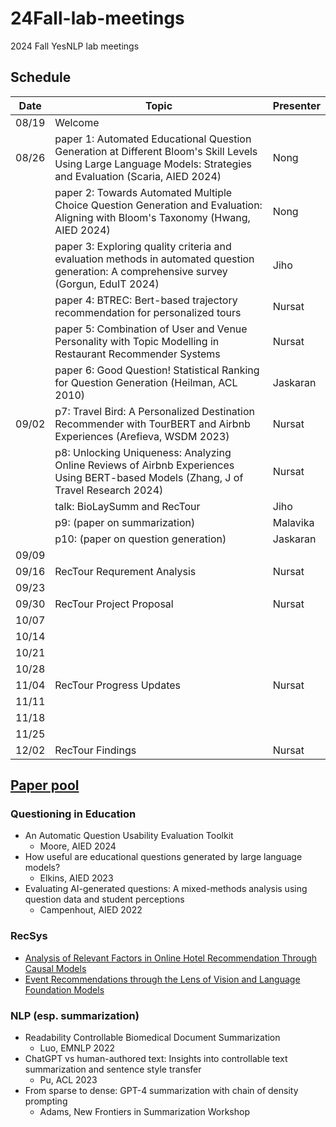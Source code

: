# 24Fall-lab-meetings
2024 Fall YesNLP lab meetings

## Schedule

| Date  | Topic                                                                                                                                                           | Presenter |
| ----  | -----                                                                                                                                                           | --------  |
| 08/19 | Welcome                                                                                                                                                         |           |
| 08/26 | paper 1: Automated Educational Question Generation at Different Bloom's Skill Levels Using Large Language Models: Strategies and Evaluation (Scaria, AIED 2024) | Nong      |
|       | paper 2: Towards Automated Multiple Choice Question Generation and Evaluation: Aligning with Bloom's Taxonomy (Hwang, AIED 2024)                                | Nong      |
|       | paper 3: Exploring quality criteria and evaluation methods in automated question generation: A comprehensive survey (Gorgun, EduIT 2024)                        | Jiho      |
|       | paper 4: BTREC: Bert-based trajectory recommendation for personalized tours                                                                                     | Nursat    |
|       | paper 5: Combination of User and Venue Personality with Topic Modelling in Restaurant Recommender Systems                                                       | Nursat    |
|       | paper 6: Good Question! Statistical Ranking for Question Generation (Heilman, ACL 2010)                                                                         | Jaskaran  |
| 09/02 | p7: Travel Bird: A Personalized Destination Recommender with TourBERT and Airbnb Experiences (Arefieva, WSDM 2023)                                              | Nursat    |
|       | p8: Unlocking Uniqueness: Analyzing Online Reviews of Airbnb Experiences Using BERT-based Models (Zhang, J of Travel Research 2024)                             | Nursat    |
|       | talk: BioLaySumm and RecTour                                                                                                                                    | Jiho      |
|       | p9: (paper on summarization)                                                                                                                                    | Malavika  |
|       | p10: (paper on question generation)                                                                                                                             | Jaskaran  |
| 09/09 |                                                                                                                                                                 |           |
| 09/16 | RecTour Requrement Analysis                                                                                                                                     | Nursat    |
| 09/23 |                                                                                                                                                                 |           |
| 09/30 | RecTour Project Proposal                                                                                                                                        | Nursat    |
| 10/07 |                                                                                                                                                                 |           |
| 10/14 |                                                                                                                                                                 |           |
| 10/21 |                                                                                                                                                                 |           |
| 10/28 |                                                                                                                                                                 |           |
| 11/04 | RecTour Progress Updates                                                                                                                                        | Nursat    |
| 11/11 |                                                                                                                                                                 |           |
| 11/18 |                                                                                                                                                                 |           |
| 11/25 |                                                                                                                                                                 |           |
| 12/02 | RecTour Findings                                                                                                                                                | Nursat    |



## [Paper pool](https://drive.google.com/drive/folders/1KI1sa4jGvi_7DeexGg8w7k1n-hOM-vPw?usp=sharing)

### Questioning in Education

- An Automatic Question Usability Evaluation Toolkit
    - Moore, AIED 2024
- How useful are educational questions generated by large language models?
    - Elkins, AIED 2023
- Evaluating AI-generated questions: A mixed-methods analysis using question data and student perceptions
    - Campenhout, AIED 2022


### RecSys

- [Analysis of Relevant Factors in Online Hotel Recommendation Through Causal Models
](https://kennesawedu-my.sharepoint.com/:b:/g/personal/jnoh3_kennesaw_edu/EfDL556B6ilFgHwInE1unhIBa1zyk7weOvLxVKqEIK42ww?e=ZCuuBn)
- [Event Recommendations through the Lens of Vision and Language Foundation Models](https://kennesawedu-my.sharepoint.com/:b:/g/personal/jnoh3_kennesaw_edu/EW8QcwEGNv5GsaVNy4piQmUBasnFX6am1S8OCgWI0_sVQA?e=7czkLK)


### NLP (esp. summarization)

- Readability Controllable Biomedical Document Summarization
    - Luo, EMNLP 2022
- ChatGPT vs human-authored text: Insights into controllable text summarization and sentence style transfer
    - Pu, ACL 2023
- From sparse to dense: GPT-4 summarization with chain of density prompting
    - Adams, New Frontiers in Summarization Workshop
